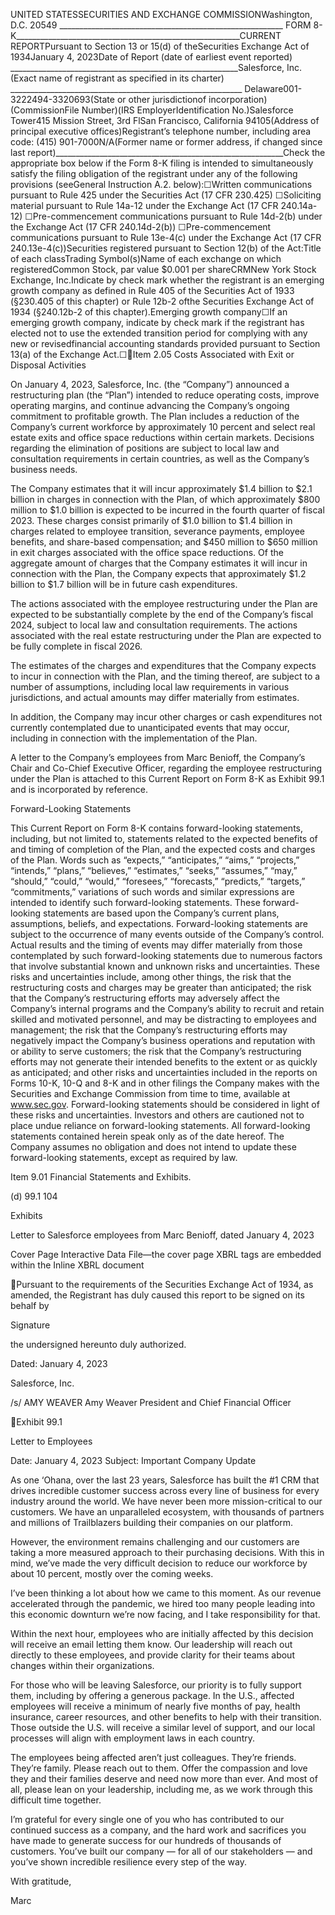 UNITED STATESSECURITIES AND EXCHANGE COMMISSIONWashington, D.C. 20549 ________________________________________________________ FORM 8-K________________________________________________________CURRENT REPORTPursuant to Section 13 or 15(d) of theSecurities Exchange Act of 1934January 4, 2023Date of Report (date of earliest event reported) _________________________________________________________Salesforce, Inc.(Exact name of registrant as specified in its charter) __________________________________________________________  Delaware001-3222494-3320693(State or other jurisdictionof incorporation)(CommissionFile Number)(IRS EmployerIdentification No.)Salesforce Tower415 Mission Street, 3rd FlSan Francisco, California 94105(Address of principal executive offices)Registrant’s telephone number, including area code: (415) 901-7000N/A(Former name or former address, if changed since last report)_________________________________________________________Check the appropriate box below if the Form 8-K filing is intended to simultaneously satisfy the filing obligation of the registrant under any of the following provisions (seeGeneral Instruction A.2. below):☐Written communications pursuant to Rule 425 under the Securities Act (17 CFR 230.425) ☐Soliciting material pursuant to Rule 14a-12 under the Exchange Act (17 CFR 240.14a-12) ☐Pre-commencement communications pursuant to Rule 14d-2(b) under the Exchange Act (17 CFR 240.14d-2(b)) ☐Pre-commencement communications pursuant to Rule 13e-4(c) under the Exchange Act (17 CFR 240.13e-4(c))Securities registered pursuant to Section 12(b) of the Act:Title of each classTrading Symbol(s)Name of each exchange on which registeredCommon Stock, par value $0.001 per shareCRMNew York Stock Exchange, Inc.Indicate by check mark whether the registrant is an emerging growth company as defined in Rule 405 of the Securities Act of 1933 (§230.405 of this chapter) or Rule 12b-2 ofthe Securities Exchange Act of 1934 (§240.12b-2 of this chapter).Emerging growth company☐If an emerging growth company, indicate by check mark if the registrant has elected not to use the extended transition period for complying with any new or revisedfinancial accounting standards provided pursuant to Section 13(a) of the Exchange Act.☐Item 2.05    Costs Associated with Exit or Disposal Activities

On January 4, 2023, Salesforce, Inc. (the “Company”) announced a restructuring plan (the “Plan”) intended to reduce operating costs, improve operating
margins, and continue advancing the Company’s ongoing commitment to profitable growth. The Plan includes a reduction of the Company’s current workforce
by approximately 10 percent and select real estate exits and office space reductions within certain markets. Decisions regarding the elimination of positions are
subject to local law and consultation requirements in certain countries, as well as the Company’s business needs.

The Company estimates that it will incur approximately $1.4 billion to $2.1 billion in charges in connection with the Plan, of which approximately $800
million to $1.0 billion is expected to be incurred in the fourth quarter of fiscal 2023. These charges consist primarily of $1.0 billion to $1.4 billion in charges
related to employee transition, severance payments, employee benefits, and share-based compensation; and $450 million to $650 million in exit charges
associated with the office space reductions. Of the aggregate amount of charges that the Company estimates it will incur in connection with the Plan, the
Company expects that approximately $1.2 billion to $1.7 billion will be in future cash expenditures.

The actions associated with the employee restructuring under the Plan are expected to be substantially complete by the end of the Company’s fiscal 2024,
subject to local law and consultation requirements. The actions associated with the real estate restructuring under the Plan are expected to be fully complete in
fiscal 2026.

The estimates of the charges and expenditures that the Company expects to incur in connection with the Plan, and the timing thereof, are subject to a number of
assumptions, including local law requirements in various jurisdictions, and actual amounts may differ materially from estimates.

In addition, the Company may incur other charges or cash expenditures not currently contemplated due to unanticipated events that may occur, including in
connection with the implementation of the Plan.

A letter to the Company’s employees from Marc Benioff, the Company’s Chair and Co-Chief Executive Officer, regarding the employee restructuring under the
Plan is attached to this Current Report on Form 8-K as Exhibit 99.1 and is incorporated by reference.

Forward-Looking Statements

This Current Report on Form 8-K contains forward-looking statements, including, but not limited to, statements related to the expected benefits of and timing
of completion of the Plan, and the expected costs and charges of the Plan. Words such as “expects,” “anticipates,” “aims,” “projects,” “intends,” “plans,”
“believes,” “estimates,” “seeks,” “assumes,” “may,” “should,” “could,” “would,” “foresees,” “forecasts,” “predicts,” “targets,” “commitments,” variations of
such words and similar expressions are intended to identify such forward-looking statements. These forward-looking statements are based upon the Company’s
current plans, assumptions, beliefs, and expectations. Forward-looking statements are subject to the occurrence of many events outside of the Company’s
control. Actual results and the timing of events may differ materially from those contemplated by such forward-looking statements due to numerous factors that
involve substantial known and unknown risks and uncertainties. These risks and uncertainties include, among other things, the risk that the restructuring costs
and charges may be greater than anticipated; the risk that the Company’s restructuring efforts may adversely affect the Company’s internal programs and the
Company’s ability to recruit and retain skilled and motivated personnel, and may be distracting to employees and management; the risk that the Company’s
restructuring efforts may negatively impact the Company’s business operations and reputation with or ability to serve customers; the risk that the Company’s
restructuring efforts may not generate their intended benefits to the extent or as quickly as anticipated; and other risks and uncertainties included in the reports
on Forms 10-K, 10-Q and 8-K and in other filings the Company makes with the Securities and Exchange Commission from time to time, available at
www.sec.gov. Forward-looking statements should be considered in light of these risks and uncertainties. Investors and others are cautioned not to place undue
reliance on forward-looking statements. All forward-looking statements contained herein speak only as of the date hereof. The Company assumes no obligation
and does not intend to update these forward-looking statements, except as required by law.

Item 9.01     Financial Statements and Exhibits.

(d)
99.1
104

Exhibits

   Letter to Salesforce employees from Marc Benioff, dated January 4, 2023

Cover Page Interactive Data File—the cover page XBRL tags are embedded within the Inline XBRL document

Pursuant to the requirements of the Securities Exchange Act of 1934, as amended, the Registrant has duly caused this report to be signed on its behalf by

Signature

the undersigned hereunto duly authorized.

Dated: January 4, 2023

Salesforce, Inc.

/s/ AMY WEAVER
Amy Weaver
President and Chief Financial Officer

Exhibit 99.1

Letter to Employees

Date: January 4, 2023
Subject: Important Company Update

As one ‘Ohana, over the last 23 years, Salesforce has built the #1 CRM that drives incredible customer success across every line of
business for every industry around the world. We have never been more mission-critical to our customers. We have an unparalleled
ecosystem, with thousands of partners and millions of Trailblazers building their companies on our platform.

However, the environment remains challenging and our customers are taking a more measured approach to their purchasing
decisions. With this in mind, we’ve made the very difficult decision to reduce our workforce by about 10 percent, mostly over the
coming weeks.

I’ve been thinking a lot about how we came to this moment. As our revenue accelerated through the pandemic, we hired too many
people leading into this economic downturn we’re now facing, and I take responsibility for that.

Within the next hour, employees who are initially affected by this decision will receive an email letting them know. Our leadership
will reach out directly to these employees, and provide clarity for their teams about changes within their organizations.

For those who will be leaving Salesforce, our priority is to fully support them, including by offering a generous package. In the U.S.,
affected employees will receive a minimum of nearly five months of pay, health insurance, career resources, and other benefits to
help with their transition. Those outside the U.S. will receive a similar level of support, and our local processes will align with
employment laws in each country.

The employees being affected aren’t just colleagues. They’re friends. They’re family. Please reach out to them. Offer the compassion
and love they and their families deserve and need now more than ever. And most of all, please lean on your leadership, including me,
as we work through this difficult time together.

I’m grateful for every single one of you who has contributed to our continued success as a company, and the hard work and
sacrifices you have made to generate success for our hundreds of thousands of customers. You’ve built our company — for all of our
stakeholders — and you’ve shown incredible resilience every step of the way.

With gratitude,

Marc

